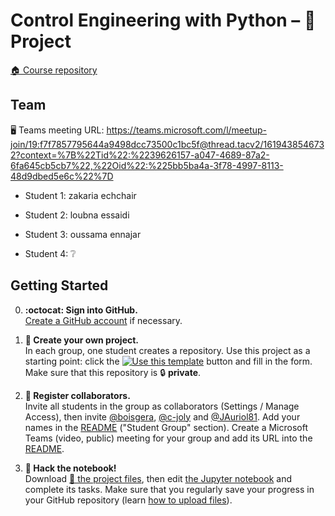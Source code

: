 # Control Engineering with Python – 🚀 Project

[:house: Course repository](https://github.com/boisgera/control-engineering-with-python)

## Team





🖥 Teams meeting URL: https://teams.microsoft.com/l/meetup-join/19:f7f7857795644a9498dcc73500c1bc5f@thread.tacv2/1619438546732?context=%7B%22Tid%22:%2239626157-a047-4689-87a2-6fa645cb5cb7%22,%22Oid%22:%225bb5ba4a-3f78-4997-8113-48d9dbed5e6c%22%7D

  - Student 1: zakaria echchair

  - Student 2: loubna essaidi

  - Student 3: oussama ennajar

  - Student 4: ❔

## Getting Started

  0. **:octocat: Sign into GitHub.**   
     [Create a GitHub account](https://github.com/join) if necessary.

  1. **🎉 Create your own project.**  
     In each group, one student creates a repository.
     Use this project as a starting point: click the [![Use this template](https://img.shields.io/badge/-Use%20this%20template-%232ea44f)](https://github.com/boisgera/control-engineering-with-python-project/generate) button and fill in the form.
     Make sure that this repository is 🔒 **private**.

  2. **👥 Register collaborators.**  
    Invite all students in the group as collaborators 
    (Settings / Manage Access), then invite [@boisgera](https://github.com/boisgera), 
    [@c-joly](https://github.com/c-joly) and [@JAuriol81](https://github.com/JAuriol81). 
    Add your names in the [README](README.md) ("Student Group" section). 
    Create a Microsoft Teams (video, public) meeting for your group and add its URL into the [README](README.md).

  3. **📔 Hack the notebook!**  
     Download [📁 the project files](https://github.com/boisgera/control-engineering-with-python-project/archive/refs/heads/master.zip), then edit [the Jupyter notebook](project.ipynb) and complete its tasks. Make sure that you regularly save your progress in your GitHub repository (learn [how to upload files](https://docs.github.com/en/github/managing-files-in-a-repository/adding-a-file-to-a-repository)).
